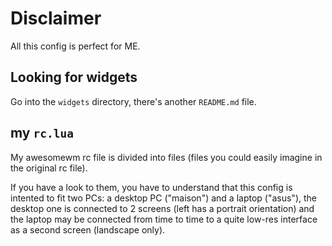 # Disclaimer
All this config is perfect for ME.

## Looking for widgets
Go into the `widgets` directory, there's another `README.md` file.

## my `rc.lua`

My awesomewm rc file is divided into files (files you could easily
imagine in the original rc file).

If you have a look to them, you have to understand that this config
is intented to fit two PCs: a desktop PC ("maison") and a laptop
("asus"), the desktop one is connected to 2 screens (left has a
portrait orientation) and the laptop may be connected from time to
time to a quite low-res interface as a second screen (landscape
only).
